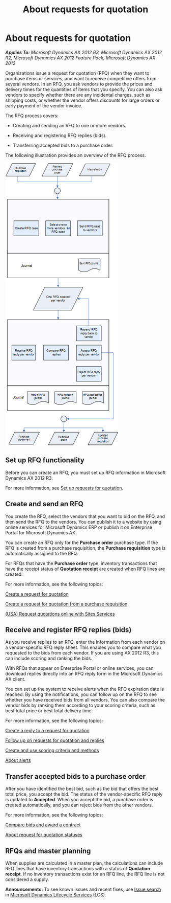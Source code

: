 ﻿---
title: About requests for quotation
TOCTitle: About requests for quotation
ms:assetid: 773eee02-844c-4421-b265-b3b91a8ff33e
ms:mtpsurl: https://technet.microsoft.com/en-us/library/Gg212988(v=AX.60)
ms:contentKeyID: 36058207
ms.date: 03/25/2015
mtps_version: v=AX.60
f1_keywords:
- IFB
- quotes
- request for quote
- RFQ
- procurement
- request for quotation
- requests for quotations
- Forms.VendRFQJournal
- ITB
- quote
- request for quotations
- requests for quotation
- RFQs
- MsDynAx060.Forms.VendRFQJournal
- IFBs
- invitation for bid
- invitation to bid
- invitation for bids
- ITBs
---

# About requests for quotation 


_**Applies To:** Microsoft Dynamics AX 2012 R3, Microsoft Dynamics AX 2012 R2, Microsoft Dynamics AX 2012 Feature Pack, Microsoft Dynamics AX 2012_

Organizations issue a request for quotation (RFQ) when they want to purchase items or services, and want to receive competitive offers from several vendors. In an RFQ, you ask vendors to provide the prices and delivery times for the quantities of items that you specify. You can also ask vendors to specify whether there are any incidental charges, such as shipping costs, or whether the vendor offers discounts for large orders or early payment of the vendor invoice.

The RFQ process covers:

  - Creating and sending an RFQ to one or more vendors.

  - Receiving and registering RFQ replies (bids).

  - Transferring accepted bids to a purchase order.

The following illustration provides an overview of the RFQ process.

![Request for quote process](images/Gg212988.RFQProcess(AX.60).gif "Request for quote process")

## Set up RFQ functionality

Before you can create an RFQ, you must set up RFQ information in Microsoft Dynamics AX 2012 R3.

For more information, see [Set up requests for quotation](set-up-requests-for-quotation.md).

## Create and send an RFQ

You create the RFQ, select the vendors that you want to bid on the RFQ, and then send the RFQ to the vendors. You can publish it to a website by using online services for Microsoft Dynamics ERP or publish it on Enterprise Portal for Microsoft Dynamics AX.

You can create an RFQ only for the **Purchase order** purchase type. If the RFQ is created from a purchase requisition, the **Purchase requisition** type is automatically assigned to the RFQ.

For RFQs that have the **Purchase order** type, inventory transactions that have the receipt status of **Quotation receipt** are created when RFQ lines are created.

For more information, see the following topics:

[Create a request for quotation](create-a-request-for-quotation.md)

[Create a request for quotation from a purchase requisition](create-a-request-for-quotation-from-a-purchase-requisition.md)

[(USA) Request quotations online with Sites Services](usa-request-quotations-online-with-sites-services.md)

## Receive and register RFQ replies (bids)

As you receive replies to an RFQ, enter the information from each vendor on a vendor-specific RFQ reply sheet. This enables you to compare what you requested to the bids from each vendor. If you are using AX 2012 R3, this can include scoring and ranking the bids.

With RFQs that appear on Enterprise Portal or online services, you can download replies directly into an RFQ reply form in the Microsoft Dynamics AX client.

You can set up the system to receive alerts when the RFQ expiration date is reached. By using the notifications, you can follow up on the RFQ to see whether you have received bids from all vendors. You can also compare the vendor bids by ranking them according to your scoring criteria, such as best total price or best total delivery time.

For more information, see the following topics:

[Create a reply to a request for quotation](create-a-reply-to-a-request-for-quotation.md)

[Follow up on requests for quotation and replies](follow-up-on-requests-for-quotation-and-replies.md)

[Create and use scoring criteria and methods](create-and-use-scoring-criteria-and-methods.md)

[About alerts](about-alerts.md)

## Transfer accepted bids to a purchase order

After you have identified the best bid, such as the bid that offers the best total price, you accept the bid. The status of the vendor-specific RFQ reply is updated to **Accepted**. When you accept the bid, a purchase order is created automatically, and you can reject bids from the other vendors.

For more information, see the following topics:

[Compare bids and award a contract](compare-bids-and-award-a-contract.md)

[About request for quotation statuses](about-request-for-quotation-statuses.md)

## RFQs and master planning

When supplies are calculated in a master plan, the calculations can include RFQ lines that have inventory transactions with a status of **Quotation receipt**. If no inventory transactions exist for an RFQ line, the RFQ line is not considered a supply.

  
**Announcements:** To see known issues and recent fixes, use [Issue search](http://go.microsoft.com/fwlink/?linkid=389258) in [Microsoft Dynamics Lifecycle Services](http://go.microsoft.com/fwlink/?linkid=306505) (LCS).

